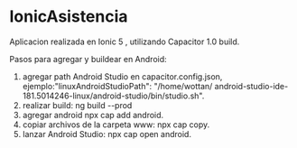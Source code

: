 # IonicAsistencia

Aplicacion realizada en Ionic 5 , utilizando Capacitor 1.0 build. 

Pasos para agregar y buildear en Android:
1. agregar path Android Studio en capacitor.config.json, ejemplo:"linuxAndroidStudioPath": "/home/wottan/           android-studio-ide-181.5014246-linux/android-studio/bin/studio.sh".
2. realizar build: ng build --prod
3. agregar android npx cap add android.
4. copiar archivos de la carpeta www: npx cap copy.
5. lanzar Android Studio: npx cap open android.



